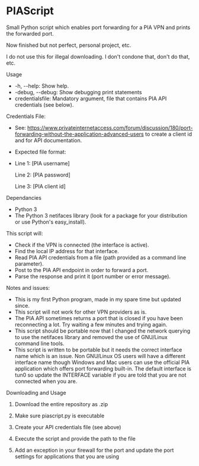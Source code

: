 # PIAScript

Small Python script which enables port forwarding for a PIA VPN and prints the forwarded port.

Now finished but not perfect, personal project, etc.

I do not use this for illegal downloading. I don't condone that, don't do that, etc.

Usage
- -h, --help: Show help.
- -debug, --debug: Show debugging print statements
- credentialsfile: Mandatory argument, file that contains PIA API credentials (see below).

Credentials File:
- See: https://www.privateinternetaccess.com/forum/discussion/180/port-forwarding-without-the-application-advanced-users to create a client id and for API documentation.
- Expected file format:
- 
    Line 1: [PIA username]

    Line 2: [PIA password]
    
    Line 3: [PIA client id]
    
Dependancies
- Python 3
- The Python 3 netifaces library (look for a package for your distribution or use Python's easy_install).

This script will:
- Check if the VPN is connected (the interface is active).
- Find the local IP address for that interface.
- Read PIA API credentials from a file (path provided as a command line parameter).
- Post to the PIA API endpoint in order to forward a port.
- Parse the response and print it (port number or error message).

Notes and issues:
- This is my first Python program, made in my spare time but updated since.
- This script will not work for other VPN providers as is.
- The PIA API sometimes returns a port that is closed if you have been reconnecting a lot. Try waiting a few minutes and trying again.
- This script should be portable now that I changed the network querying to use the netifaces library and removed the use of GNU/Linux command line tools.
- This script is written to be portable but it needs the correct interface name which is an issue. Non GNU/Linux OS users will have a different interface name though Windows and Mac users can use the official PIA application which offers port forwarding built-in. The default interface is tun0 so update the INTERFACE variable if you are told that you are not connected when you are.

Downloading and Usage

1. Download the entire repository as .zip

2. Make sure piascript.py is executable

3. Create your API credentials file (see above)

4. Execute the script and provide the path to the file

5. Add an exception in your firewall for the port and update the port settings for applications that you are using

